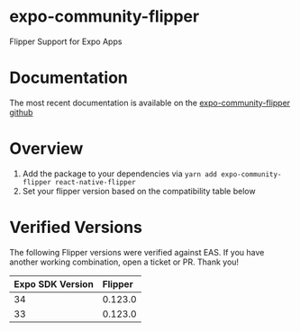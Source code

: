 # expo-community-flipper

Flipper Support for Expo Apps

# Documentation

The most recent documentation is available on the [expo-community-flipper github](https://github.com/jakobo/expo-community-flipper/blob/main/README.md)

# Overview

1. Add the package to your dependencies via `yarn add expo-community-flipper react-native-flipper`
2. Set your flipper version based on the compatibility table below

# Verified Versions

The following Flipper versions were verified against EAS. If you have another working combination, open a ticket or PR. Thank you!

| Expo SDK Version | Flipper |
| :--------------- | :------ |
| 34               | 0.123.0 |
| 33               | 0.123.0 |
